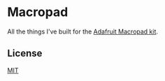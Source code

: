 # Macropad

All the things I've built for the [Adafruit Macropad kit][macropad].

[macropad]: https://www.adafruit.com/product/5128

## License

[MIT](LICENSE.md)
